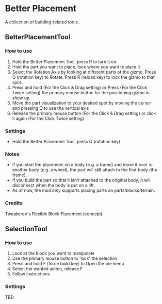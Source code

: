 # Better Placement
A collection of building-related tools.
## BetterPlacementTool
### How to use
1. Hold the Better Placement Tool, press R to turn it on.
2. Hold the part you want to place, look where you want to place it
3. Select the Rotation Axis by looking at different parts of the gizmo, Press Q (rotation key) to Rotate.
  Press R (reload key) to lock the gizmo to that spot.
4. Press and hold (For the Click & Drag setting) or Press {For the Click Twice setting) the primary mouse button for the positioning gizmo to show up.
5. Move the part visualization to your desired spot by moving the cursor and pressing Q to use the vertical axis
6. Release the primary mouse button (For the Click & Drag setting) or click it again (For the Click Twice setting)
### Settings
- Hold the Better Placement Tool, press Q (rotation key)
### Notes
- If you start the placement on a body (e.g. a frame) and move it over to another body (e.g. a wheel), the part will still attach to the first body (the frame).
- If you build the part so that it isn't attached to the original body, it will disconnect when the body is put on a lift.
- As of now, the mod only supports placing parts on parts/blocks/terrain.
### Credits
Tweakeroo's Flexible Block Placement (concept)

## SelectionTool
### How to use
1. Look at the block you want to manipulate
2. Use the primary mouse button to 'lock' the selection
3. Press and hold F (force build key) to Open the pie menu
4. Select the wanted action, release F
5. Follow instructions

### Settings
TBD
